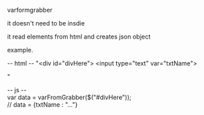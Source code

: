 varformgrabber

it doesn't need to be insdie <form>
it read elements from html and creates json object

example.

-- html --
"<div id=\"divHere\">
<input type=\"text\" var=\"txtName\"></input>
</div>"

-- js --<br>
var data = varFromGrabber($("#divHere"));<br>
// data = {txtName : "..."}

